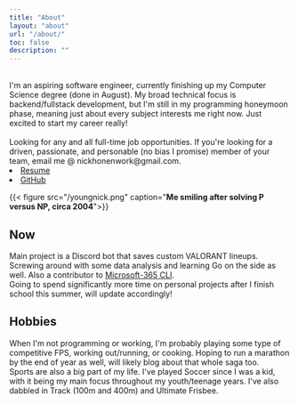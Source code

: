 ```yaml
---
title: "About"
layout: "about"
url: "/about/"
toc: false
description: ""
---
```

<br>
I'm an aspiring software engineer, currently finishing up my Computer Science degree (done in August). My broad technical focus is backend/fullstack development, but I'm still in my programming honeymoon phase, meaning just about every subject interests me right now. Just excited to start my career really!<br><br>
Looking for any and all full-time job opportunities. If you're looking for a driven, passionate, and personable (no bias I promise) member of your team, email me @ nickhonenwork@gmail.com.
    <li><a href="https://imgur.com/akGTomu" target="_blank">Resume</a></li>
    <li><a href="https://github.com/nickhonen" target="_blank">GitHub</a></li>



{{< figure src="/youngnick.png" caption="**Me smiling after solving P versus NP, circa 2004**">}}


## Now
Main project is a Discord bot that saves custom VALORANT lineups. Screwing around with some data analysis and learning Go on the side as well. Also a contributor to [Microsoft-365 CLI](https://github.com/pnp/cli-microsoft365).</br>
Going to spend significantly more time on personal projects after I finish school this summer, will update accordingly!

## Hobbies
When I'm not programming or working, I'm probably playing some type of competitive FPS, working out/running, or cooking. Hoping to run a marathon by the end of year as well, will likely blog about that whole saga too.<br>
Sports are also a big part of my life. I've played Soccer since I was a kid, with it being my main focus throughout my youth/teenage years. I've also dabbled in Track (100m and 400m) and Ultimate Frisbee.  




